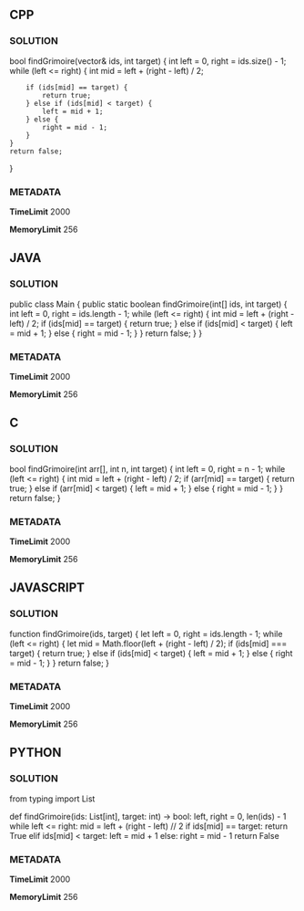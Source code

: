 ## CPP

### SOLUTION

bool findGrimoire(vector<int>& ids, int target) {
    int left = 0, right = ids.size() - 1;
    while (left <= right) {
        int mid = left + (right - left) / 2;

        if (ids[mid] == target) {
            return true;
        } else if (ids[mid] < target) {
            left = mid + 1;
        } else {
            right = mid - 1;
        }
    }
    return false;
}


### METADATA

**TimeLimit**
2000

**MemoryLimit**
256

## JAVA

### SOLUTION

public class Main {
    public static boolean findGrimoire(int[] ids, int target) {
        int left = 0, right = ids.length - 1;
        while (left <= right) {
            int mid = left + (right - left) / 2;
            if (ids[mid] == target) {
                return true;
            } else if (ids[mid] < target) {
                left = mid + 1;
            } else {
                right = mid - 1;
            }
        }
        return false;
    }
}


### METADATA

**TimeLimit**
2000

**MemoryLimit**
256

## C

### SOLUTION

bool findGrimoire(int arr[], int n, int target) {
    int left = 0, right = n - 1;
    while (left <= right) {
        int mid = left + (right - left) / 2;
        if (arr[mid] == target) {
            return true;
        } else if (arr[mid] < target) {
            left = mid + 1;
        } else {
            right = mid - 1;
        }
    }
    return false;
}

### METADATA

**TimeLimit**
2000

**MemoryLimit**
256

## JAVASCRIPT

### SOLUTION

function findGrimoire(ids, target) {
    let left = 0, right = ids.length - 1;
    while (left <= right) {
        let mid = Math.floor(left + (right - left) / 2);
        if (ids[mid] === target) {
            return true;
        } else if (ids[mid] < target) {
            left = mid + 1;
        } else {
            right = mid - 1;
        }
    }
    return false;
}


### METADATA

**TimeLimit**
2000

**MemoryLimit**
256

## PYTHON

### SOLUTION

from typing import List

def findGrimoire(ids: List[int], target: int) -> bool:
    left, right = 0, len(ids) - 1
    while left <= right:
        mid = left + (right - left) // 2
        if ids[mid] == target:
            return True
        elif ids[mid] < target:
            left = mid + 1
        else:
            right = mid - 1
    return False

### METADATA

**TimeLimit**
2000

**MemoryLimit**
256
